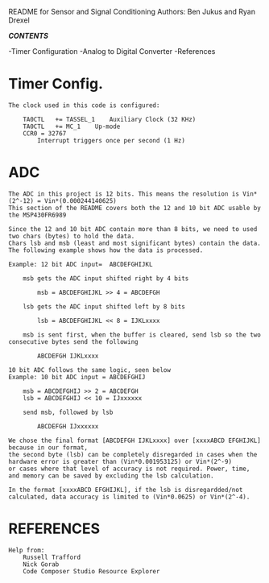 README for Sensor and Signal Conditioning 
Authors: Ben Jukus and Ryan Drexel

***CONTENTS***

-Timer Configuration
-Analog to Digital Converter
-References

# Timer Config.

	The clock used in this code is configured:
 
		TA0CTL   += TASSEL_1	Auxiliary Clock (32 KHz)
		TA0CTL   += MC_1	Up-mode	
		CCR0 = 32767
			Interrupt triggers once per second (1 Hz)

# ADC

	The ADC in this project is 12 bits. This means the resolution is Vin*(2^-12) = Vin*(0.000244140625)
	This section of the README covers both the 12 and 10 bit ADC usable by the MSP430FR6989 

	Since the 12 and 10 bit ADC contain more than 8 bits, we need to used two chars (bytes) to hold the data.
	Chars lsb and msb (least and most significant bytes) contain the data. The following example shows how the data is processed.

	Example: 12 bit ADC input=	ABCDEFGHIJKL

		msb gets the ADC input shifted right by 4 bits
		
			msb = ABCDEFGHIJKL >> 4 = ABCDEFGH

		lsb gets the ADC input shifted left by 8 bits
		
			lsb = ABCDEFGHIJKL << 8 = IJKLxxxx

		msb is sent first, when the buffer is cleared, send lsb so the two consecutive bytes send the following
		
			ABCDEFGH IJKLxxxx

	10 bit ADC follows the same logic, seen below 
	Example: 10 bit ADC input = ABCDEFGHIJ
	
		msb = ABCDEFGHIJ >> 2 = ABCDEFGH
		lsb = ABCDEFGHIJ << 10 = IJxxxxxx

		send msb, followed by lsb
	
			ABCDEFGH IJxxxxxx

	We chose the final format [ABCDEFGH IJKLxxxx] over [xxxxABCD EFGHIJKL] because in our format, 
	the second byte (lsb) can be completely disregarded in cases when the hardware error is greater than (Vin*0.001953125) or Vin*(2^-9)
	or cases where that level of accuracy is not required. Power, time, and memory can be saved by excluding the lsb calculation.

	In the format [xxxxABCD EFGHIJKL], if the lsb is disregardded/not calculated, data accuracy is limited to (Vin*0.0625) or Vin*(2^-4).


# REFERENCES
	Help from:
		Russell Trafford
		Nick Gorab
		Code Composer Studio Resource Explorer
